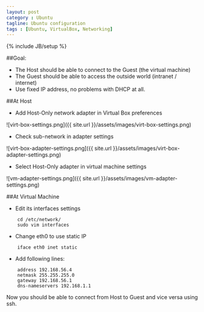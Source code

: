 ```yaml
---
layout: post
category : Ubuntu
tagline: Ubuntu configuration
tags : [Ubuntu, VirtualBox, Networking]
---
```

{% include JB/setup %}

##Goal:
* The Host should be able to connect to the Guest (the virtual machine)
* The Guest should be able to access the outside world (intranet / internet)
* Use fixed IP address, no problems with DHCP at all.

##At Host

* Add Host-Only network adapter in Virtual Box preferences

![virt-box-settings.png]({{ site.url }}/assets/images/virt-box-settings.png)

* Check sub-network in adapter settings

![virt-box-adapter-settings.png]({{ site.url }}/assets/images/virt-box-adapter-settings.png)

* Select Host-Only adapter in virtual machine settings

![vm-adapter-settings.png]({{ site.url }}/assets/images/vm-adapter-settings.png)

##At Virtual Machine

* Edit its interfaces settings

```
    cd /etc/network/
    sudo vim interfaces
```

* Change eth0 to use static IP

```
    iface eth0 inet static
```

* Add following lines:

```
    address 192.168.56.4
    netmask 255.255.255.0
    gateway 192.168.56.1
    dns-nameservers 192.168.1.1
```

Now you should be able to connect from Host to Guest and vice versa using ssh.
